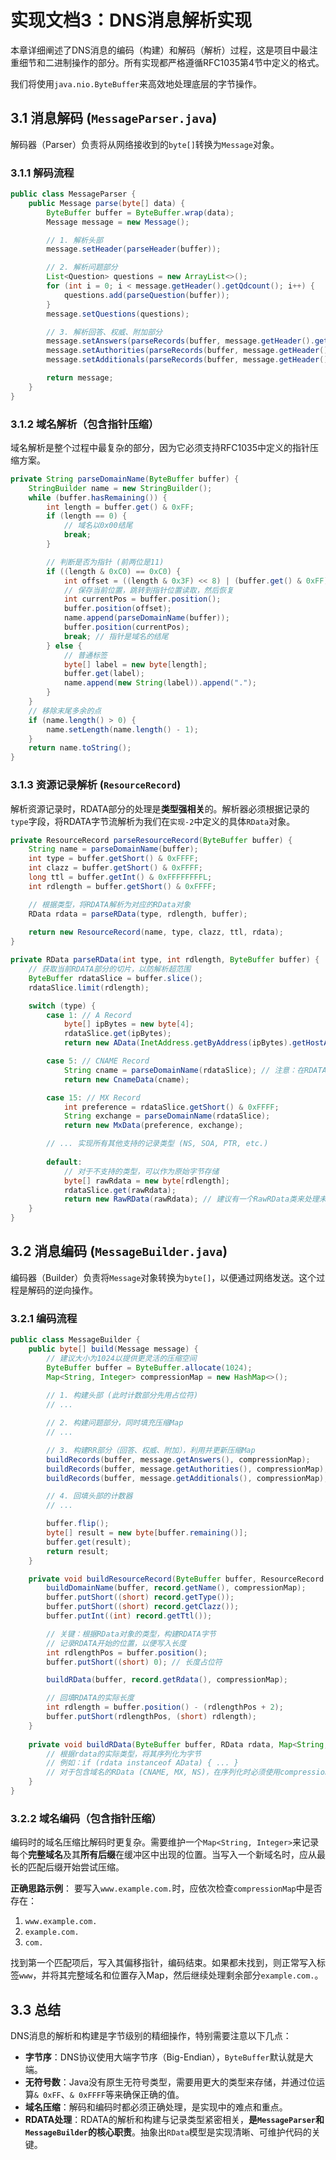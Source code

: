 # 实现文档3：DNS消息解析实现

本章详细阐述了DNS消息的编码（构建）和解码（解析）过程，这是项目中最注重细节和二进制操作的部分。所有实现都严格遵循RFC1035第4节中定义的格式。

我们将使用`java.nio.ByteBuffer`来高效地处理底层的字节操作。

## 3.1 消息解码 (`MessageParser.java`)

解码器（Parser）负责将从网络接收到的`byte[]`转换为`Message`对象。

### 3.1.1 解码流程

```java
public class MessageParser {
    public Message parse(byte[] data) {
        ByteBuffer buffer = ByteBuffer.wrap(data);
        Message message = new Message();

        // 1. 解析头部
        message.setHeader(parseHeader(buffer));

        // 2. 解析问题部分
        List<Question> questions = new ArrayList<>();
        for (int i = 0; i < message.getHeader().getQdcount(); i++) {
            questions.add(parseQuestion(buffer));
        }
        message.setQuestions(questions);

        // 3. 解析回答、权威、附加部分
        message.setAnswers(parseRecords(buffer, message.getHeader().getAncount()));
        message.setAuthorities(parseRecords(buffer, message.getHeader().getNscount()));
        message.setAdditionals(parseRecords(buffer, message.getHeader().getArcount()));

        return message;
    }
}
```

### 3.1.2 域名解析（包含指针压缩）
域名解析是整个过程中最复杂的部分，因为它必须支持RFC1035中定义的指针压缩方案。

```java
private String parseDomainName(ByteBuffer buffer) {
    StringBuilder name = new StringBuilder();
    while (buffer.hasRemaining()) {
        int length = buffer.get() & 0xFF;
        if (length == 0) {
            // 域名以0x00结尾
            break;
        }

        // 判断是否为指针 (前两位是11)
        if ((length & 0xC0) == 0xC0) {
            int offset = ((length & 0x3F) << 8) | (buffer.get() & 0xFF);
            // 保存当前位置，跳转到指针位置读取，然后恢复
            int currentPos = buffer.position();
            buffer.position(offset);
            name.append(parseDomainName(buffer));
            buffer.position(currentPos);
            break; // 指针是域名的结尾
        } else {
            // 普通标签
            byte[] label = new byte[length];
            buffer.get(label);
            name.append(new String(label)).append(".");
        }
    }
    // 移除末尾多余的点
    if (name.length() > 0) {
        name.setLength(name.length() - 1);
    }
    return name.toString();
}
```

### 3.1.3 资源记录解析 (`ResourceRecord`)
解析资源记录时，RDATA部分的处理是**类型强相关**的。解析器必须根据记录的`type`字段，将RDATA字节流解析为我们在`实现-2`中定义的具体`RData`对象。

```java
private ResourceRecord parseResourceRecord(ByteBuffer buffer) {
    String name = parseDomainName(buffer);
    int type = buffer.getShort() & 0xFFFF;
    int clazz = buffer.getShort() & 0xFFFF;
    long ttl = buffer.getInt() & 0xFFFFFFFFL;
    int rdlength = buffer.getShort() & 0xFFFF;

    // 根据类型，将RDATA解析为对应的RData对象
    RData rdata = parseRData(type, rdlength, buffer);
    
    return new ResourceRecord(name, type, clazz, ttl, rdata);
}

private RData parseRData(int type, int rdlength, ByteBuffer buffer) {
    // 获取当前RDATA部分的切片，以防解析超范围
    ByteBuffer rdataSlice = buffer.slice();
    rdataSlice.limit(rdlength);

    switch (type) {
        case 1: // A Record
            byte[] ipBytes = new byte[4];
            rdataSlice.get(ipBytes);
            return new AData(InetAddress.getByAddress(ipBytes).getHostAddress());

        case 5: // CNAME Record
            String cname = parseDomainName(rdataSlice); // 注意：在RDATA内部也可能有压缩
            return new CnameData(cname);

        case 15: // MX Record
            int preference = rdataSlice.getShort() & 0xFFFF;
            String exchange = parseDomainName(rdataSlice);
            return new MxData(preference, exchange);

        // ... 实现所有其他支持的记录类型 (NS, SOA, PTR, etc.)
        
        default:
            // 对于不支持的类型，可以作为原始字节存储
            byte[] rawRdata = new byte[rdlength];
            rdataSlice.get(rawRdata);
            return new RawRData(rawRdata); // 建议有一个RawRData类来处理未知类型
    }
}
```

## 3.2 消息编码 (`MessageBuilder.java`)

编码器（Builder）负责将`Message`对象转换为`byte[]`，以便通过网络发送。这个过程是解码的逆向操作。

### 3.2.1 编码流程
```java
public class MessageBuilder {
    public byte[] build(Message message) {
        // 建议大小为1024以提供更灵活的压缩空间
        ByteBuffer buffer = ByteBuffer.allocate(1024);
        Map<String, Integer> compressionMap = new HashMap<>();
        
        // 1. 构建头部 (此时计数部分先用占位符)
        // ...

        // 2. 构建问题部分，同时填充压缩Map
        // ...

        // 3. 构建RR部分（回答、权威、附加），利用并更新压缩Map
        buildRecords(buffer, message.getAnswers(), compressionMap);
        buildRecords(buffer, message.getAuthorities(), compressionMap);
        buildRecords(buffer, message.getAdditionals(), compressionMap);

        // 4. 回填头部的计数器
        // ...

        buffer.flip();
        byte[] result = new byte[buffer.remaining()];
        buffer.get(result);
        return result;
    }

    private void buildResourceRecord(ByteBuffer buffer, ResourceRecord record, Map<String, Integer> compressionMap) {
        buildDomainName(buffer, record.getName(), compressionMap);
        buffer.putShort((short) record.getType());
        buffer.putShort((short) record.getClazz());
        buffer.putInt((int) record.getTtl());

        // 关键：根据RData对象的类型，构建RDATA字节
        // 记录RDATA开始的位置，以便写入长度
        int rdlengthPos = buffer.position();
        buffer.putShort((short) 0); // 长度占位符

        buildRData(buffer, record.getRdata(), compressionMap);

        // 回填RDATA的实际长度
        int rdlength = buffer.position() - (rdlengthPos + 2);
        buffer.putShort(rdlengthPos, (short) rdlength);
    }
    
    private void buildRData(ByteBuffer buffer, RData rdata, Map<String, Integer> compressionMap) {
        // 根据rdata的实际类型，将其序列化为字节
        // 例如：if (rdata instanceof AData) { ... }
        // 对于包含域名的RData (CNAME, MX, NS)，在序列化时必须使用compressionMap进行压缩
    }
}
```

### 3.2.2 域名编码（包含指针压缩）
编码时的域名压缩比解码时更复杂。需要维护一个`Map<String, Integer>`来记录每个**完整域名**及其**所有后缀**在缓冲区中出现的位置。当写入一个新域名时，应从最长的匹配后缀开始尝试压缩。

**正确思路示例**：
要写入`www.example.com.`时，应依次检查`compressionMap`中是否存在：
1. `www.example.com.`
2. `example.com.`
3. `com.`

找到第一个匹配项后，写入其偏移指针，编码结束。如果都未找到，则正常写入标签`www`，并将其完整域名和位置存入Map，然后继续处理剩余部分`example.com.`。

## 3.3 总结

DNS消息的解析和构建是字节级别的精细操作，特别需要注意以下几点：
- **字节序**：DNS协议使用大端字节序（Big-Endian），`ByteBuffer`默认就是大端。
- **无符号数**：Java没有原生无符号类型，需要用更大的类型来存储，并通过位运算`& 0xFF`、`& 0xFFFF`等来确保正确的值。
- **域名压缩**：解码和编码时都必须正确处理，是实现中的难点和重点。
- **RDATA处理**：RDATA的解析和构建与记录类型紧密相关，**是`MessageParser`和`MessageBuilder`的核心职责**。抽象出`RData`模型是实现清晰、可维护代码的关键。 